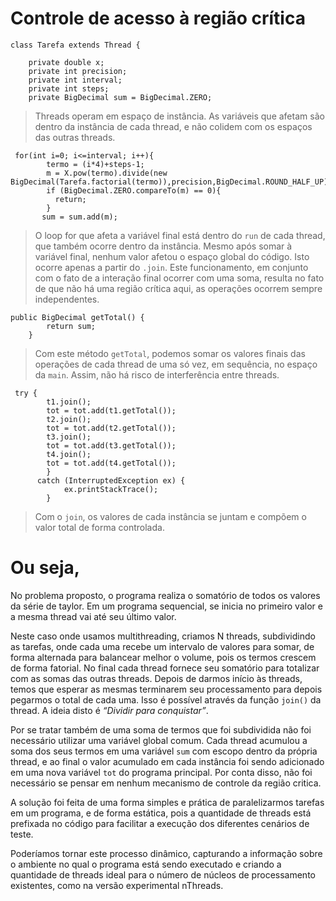 # Controle de acesso à região crítica


```
class Tarefa extends Thread {

    private double x;
    private int precision;
    private int interval;
    private int steps;
    private BigDecimal sum = BigDecimal.ZERO;
```

> Threads operam em espaço de instância. As variáveis que afetam são dentro da instância de cada thread, e não colidem com os espaços das outras threads.

```
 for(int i=0; i<=interval; i++){ 
        termo = (i*4)+steps-1;
        m = X.pow(termo).divide(new BigDecimal(Tarefa.factorial(termo)),precision,BigDecimal.ROUND_HALF_UP);   
        if (BigDecimal.ZERO.compareTo(m) == 0){
          return;
        }  
       sum = sum.add(m);
```

> O loop for que afeta a variável final está dentro do `run` de cada thread, que também ocorre dentro da instância. Mesmo após somar à variável final, nenhum valor afetou o espaço global do código. Isto ocorre apenas a partir do `.join`. Este funcionamento, em conjunto com o fato de a interação final ocorrer com uma soma, resulta no fato de que não há uma região crítica aqui, as operações ocorrem sempre independentes.

```
public BigDecimal getTotal() {
        return sum;
    }
```
> Com este método `getTotal`, podemos somar os valores finais das operações de cada thread de uma só vez, em sequência, no espaço da `main`. Assim, não há risco de interferência entre threads.

```
 try {
        t1.join();
        tot = tot.add(t1.getTotal());
        t2.join();
        tot = tot.add(t2.getTotal());
        t3.join();
        tot = tot.add(t3.getTotal());
        t4.join();
        tot = tot.add(t4.getTotal());
        } 
      catch (InterruptedException ex) {
            ex.printStackTrace();
        }
```
> Com o `join`, os valores de cada instância se juntam e compõem o valor total de forma controlada.

# Ou seja,

No problema proposto, o programa realiza o somatório de todos os valores da série de taylor. Em um programa sequencial, se inicia no primeiro valor e a mesma thread vai até seu último valor.

Neste caso onde usamos multithreading, criamos N threads, subdividindo as tarefas, onde cada uma recebe um intervalo de valores para somar, de forma alternada para balancear melhor o volume, pois os termos crescem de forma fatorial. No final cada thread fornece seu somatório para totalizar com as somas das outras threads. Depois de darmos início às threads, temos que esperar as mesmas terminarem seu processamento para depois pegarmos o total de cada uma. Isso é possível através da função `join()` da thread. A ideia disto é _“Dividir para conquistar”_.

Por se tratar também de uma soma de termos que foi subdividida não foi necessário utilizar uma variável global comum. Cada thread acumulou a soma dos seus termos em uma variável `sum` com escopo dentro da própria thread, e ao final o valor acumulado em cada instância foi sendo adicionado em uma nova variável `tot` do programa principal. Por conta disso, não foi necessário se pensar em nenhum mecanismo de controle da região critica.

A solução foi feita de uma forma simples e prática de paralelizarmos tarefas em um programa, e de forma estática, pois a quantidade de threads está prefixada no código para facilitar a execução dos diferentes cenários de teste.

Poderíamos tornar este processo dinâmico, capturando a informação sobre o ambiente no qual o programa está sendo executado e criando a quantidade de threads ideal para o número de núcleos de processamento existentes, como na versão experimental nThreads.
